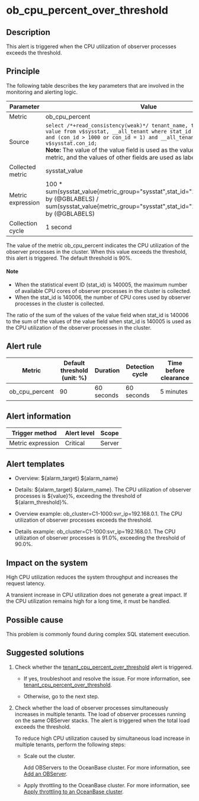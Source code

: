 ob_cpu_percent_over_threshold 
==================================================



**Description** 
------------------------------------

This alert is triggered when the CPU utilization of observer processes exceeds the threshold.

Principle 
------------------------------

The following table describes the key parameters that are involved in the monitoring and alerting logic. 


|     Parameter     |                                                                                                                                                                                                            Value                                                                                                                                                                                                             |
|-------------------|------------------------------------------------------------------------------------------------------------------------------------------------------------------------------------------------------------------------------------------------------------------------------------------------------------------------------------------------------------------------------------------------------------------------------|
| Metric            | ob_cpu_percent                                                                                                                                                                                                                                                                                                                                                                                                               |
| Source            | ```select /*+read_consistency(weak)*/ tenant_name, tenant_id, stat_id, value from v$sysstat, __all_tenant where stat_id IN (140005, 140006) and (con_id > 1000 or con_id = 1) and __all_tenant.tenant_id = v$sysstat.con_id; ```  </br>**Note:**  The value of the value field is used as the value of the collected metric, and the values of other fields are used as labels. |
| Collected metric  | sysstat_value                                                                                                                                                                                                                                                                                                                                                                                                                |
| Metric expression | 100 \* sum(sysstat_value{metric_group="sysstat",stat_id="140006",@LABELS}) by (@GBLABELS) / sum(sysstat_value{metric_group="sysstat",stat_id="140005",@LABELS}) by (@GBLABELS)                                                                                                                                                                                                                                               |
| Collection cycle  | 1 second                                                                                                                                                                                                                                                                                                                                                                                                                     |



The value of the metric ob_cpu_percent indicates the CPU utilization of the observer processes in the cluster. When this value exceeds the threshold, this alert is triggered. The default threshold is 90%. 

  <main id="notice" type='explain'>
    <h4>Note</h4>
    <ul>
    <li>When the statistical event ID (stat_id) is 140005, the maximum number of available CPU cores of observer processes in the cluster is collected.</li>
    <li>When the stat_id is 140006, the number of CPU cores used by observer processes in the cluster is collected.</li>
    </ul>
  </main>

  




The ratio of the sum of the values of the value field when stat_id is 140006 to the sum of the values of the value field when stat_id is 140005 is used as the CPU utilization of the observer processes in the cluster.

**Alert rule** 
-----------------------------------



|     Metric     | Default threshold (unit: %) |  Duration  | Detection cycle | Time before clearance |
|----------------|-----------------------------|------------|-----------------|-----------------------|
| ob_cpu_percent | 90                          | 60 seconds | 60 seconds      | 5 minutes             |



**Alert information** 
------------------------------------------



|  Trigger method   | Alert level | Scope  |
|-------------------|-------------|--------|
| Metric expression | Critical    | Server |



**Alert templates** 
----------------------------------------

* Overview: \${alarm_target} ${alarm_name}

  

* Details: \${alarm_target} \${alarm_name}. The CPU utilization of observer processes is \${value}%, exceeding the threshold of ${alarm_threshold}%.

  

* Overview example: ob_cluster=C1-1000:svr_ip=192.168.0.1. The CPU utilization of observer processes exceeds the threshold.

  

* Details example: ob_cluster=C1-1000:svr_ip=192.168.0.1. The CPU utilization of observer processes is 91.0%, exceeding the threshold of 90.0%.

  




**Impact on the system** 
---------------------------------------------

High CPU utilization reduces the system throughput and increases the request latency. 

A transient increase in CPU utilization does not generate a great impact. If the CPU utilization remains high for a long time, it must be handled.

**Possible cause** 
---------------------------------------

This problem is commonly found during complex SQL statement execution.

Suggested solutions 
----------------------------------------

1. Check whether the [tenant_cpu_percent_over_threshold](../2.ob-alert/35.the-cpu-usage-of-a-tenant_cpu_percent_over_threshold-ob-tenant-exceeds-the.md) alert is triggered. 

   * If yes, troubleshoot and resolve the issue. For more information, see [tenant_cpu_percent_over_threshold](../2.ob-alert/35.the-cpu-usage-of-a-tenant_cpu_percent_over_threshold-ob-tenant-exceeds-the.md).

     
   
   * Otherwise, go to the next step.

     
   

   

2. Check whether the load of observer processes simultaneously increases in multiple tenants. The load of observer processes running on the same OBServer stacks. The alert is triggered when the total load exceeds the threshold. 

   To reduce high CPU utilization caused by simultaneous load increase in multiple tenants, perform the following steps:
   * Scale out the cluster. 

     Add OBServers to the OceanBase cluster. For more information, see [Add an OBServer](../../3.ob-cloud-platform/4.manage-clusters/3.basic-operations/8.manage-the-observer-cluster/2.add-observer.md).
     
   
   * Apply throttling to the OceanBase cluster. For more information, see [Apply throttling to an OceanBase cluster](../4.alarm-appendix/5.limit-the-inbound-traffic-of-the-oceanbase-cluster.md).

     
   

   



